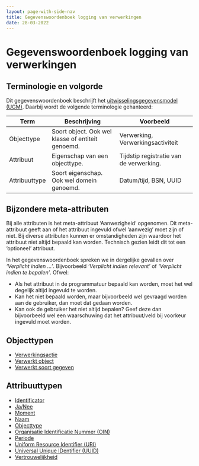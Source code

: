 ```yaml
---
layout: page-with-side-nav
title: Gegevenswoordenboek logging van verwerkingen
date: 28-03-2022
---
```


# Gegevenswoordenboek logging van verwerkingen

## Terminologie en volgorde
Dit gegevenswoordenboek beschrijft het [uitwisselingsgegevensmodel (UGM)](../gegevensmodel/uitwisselingsgegevensmodel.md). Daarbij wordt de volgende terminologie gehanteerd:

|Term|Beschrijving|Voorbeeld|
|--|--|--|
|Objecttype|Soort object. Ook wel klasse of entiteit genoemd.|Verwerking, Verwerkingsactiviteit|
|Attribuut|Eigenschap van een objecttype.|Tijdstip registratie van de verwerking.|
|Attribuuttype|Soort eigenschap. Ook wel domein genoemd.|Datum/tijd, BSN, UUID|

## Bijzondere meta-attributen
Bij alle attributen is het meta-attribuut ‘Aanwezigheid’ opgenomen. Dit meta-attribuut geeft aan of het attribuut ingevuld ofwel ’aanwezig’ moet zijn of niet. Bij diverse attributen kunnen er omstandigheden zijn waardoor het attribuut niet altijd bepaald kan worden. Technisch gezien leidt dit tot een ‘optioneel’ attribuut.

In het gegevenswoordenboek spreken we in dergelijke gevallen over *‘Verplicht indien …’*. Bijvoorbeeld *‘Verplicht indien relevant’* of *‘Verplicht indien te bepalen’*. Ofwel:
-	Als het attribuut in de programmatuur bepaald kan worden, moet het wel degelijk altijd ingevuld te worden.
-	Kan het niet bepaald worden, maar bijvoorbeeld wel gevraagd worden aan de gebruiker, dan moet dat gedaan worden.
-	Kan ook de gebruiker het niet altijd bepalen? Geef deze dan bijvoorbeeld wel een waarschuwing dat het attribuut/veld bij voorkeur ingevuld moet worden.

## Objecttypen
- [Verwerkingsactie](./objecttypen/Verwerkingsactie.md)
- [Verwerkt object](./objecttypen/Verwerkt_object.md)
- [Verwerkt soort gegeven](./objecttypen/Verwerkt_soort_gegeven.md)

## Attribuuttypen
- [Identificator](./attribuuttypen/Identificator.md)
- [Ja/Nee](./attribuuttypen/Ja_Nee.md)
- [Moment](./attribuuttypen/Moment.md)
- [Naam](./attribuuttypen/Naam.md)
- [Objecttype](./attribuuttypen/Objecttype.md)
- [Organisatie Identificatie Nummer (OIN)](./attribuuttypen/OIN.md)
- [Periode](./attribuuttypen/Periode.md)
- [Uniform Resource Identifier (URI)](./attribuuttypen/URI.md)
- [Universal Unique IDentifier (UUID)](./attribuuttypen/UUID.md)
- [Vertrouwelijkheid](./attribuuttypen/Vertrouwelijkheid.md)


